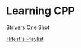 # Learning CPP

[Strivers One Shot](https://youtu.be/EAR7De6Goz4?si=DHI5Rs5CGP4wGtuc)

[Hitest's Playlist](https://youtube.com/playlist?list=PLu71SKxNbfoCPfgKZS8UE0MDuwiKvL8zi&si=-kFUih3MqVJG7t98)
